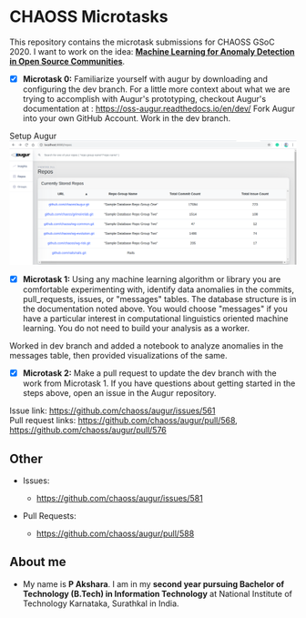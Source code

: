 # CHAOSS Microtasks

This repository contains the microtask submissions for CHAOSS GSoC 2020. I want to work on the idea:
**[Machine Learning for Anomaly Detection in Open Source Communities](https://github.com/chaoss/augur/issues/545)**.

- [X] **Microtask 0:** Familiarize yourself with augur by downloading and configuring the dev branch. For a little more context about what we are trying to accomplish with Augur's prototyping, checkout Augur's documentation at : https://oss-augur.readthedocs.io/en/dev/ Fork Augur into your own GitHub Account. Work in the dev branch.

Setup Augur 
![Augur ScreenShot](/screenshots/augur-screenshot.png)

- [X] **Microtask 1:** Using any machine learning algorithm or library you are comfortable experimenting with, identify data anomalies in the commits, pull_requests, issues, or "messages" tables. The database structure is in the documentation noted above. You would choose "messages" if you have a particular interest in computational linguistics oriented machine learning. You do not need to build your analysis as a worker.

Worked in dev branch and added a notebook to analyze anomalies in the messages table, then provided visualizations of the same.
- [X] **Microtask 2:** Make a pull request to update the dev branch with the work from Microtask 1. If you have questions about getting started in the steps above, open an issue in the Augur repository.

Issue link: https://github.com/chaoss/augur/issues/561 <br>
Pull request links: https://github.com/chaoss/augur/pull/568, https://github.com/chaoss/augur/pull/576

## Other
- Issues:
  - https://github.com/chaoss/augur/issues/581
  
  
- Pull Requests:
  - https://github.com/chaoss/augur/pull/588

## About me  
- My name is **P Akshara**. I am in my **second year pursuing Bachelor of Technology (B.Tech) in Information Technology** at
National Institute of Technology Karnataka, Surathkal in India.

